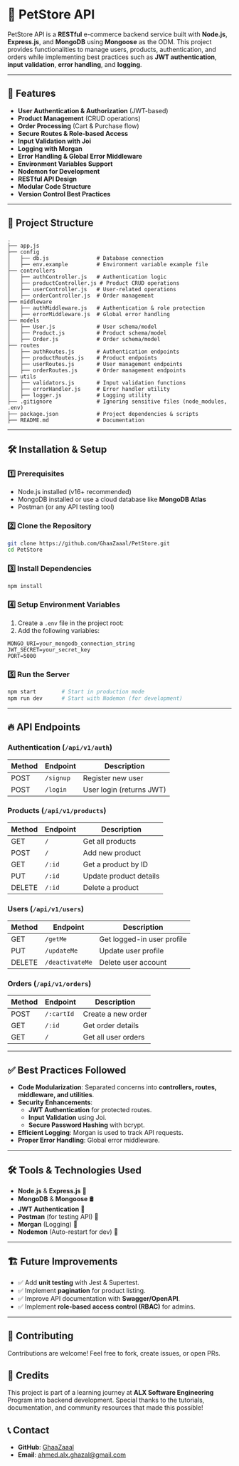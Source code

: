 # 🐾 PetStore API

PetStore API is a **RESTful** e-commerce backend service built with **Node.js**, **Express.js**, and **MongoDB** using **Mongoose** as the ODM. This project provides functionalities to manage users, products, authentication, and orders while implementing best practices such as **JWT authentication**, **input validation**, **error handling**, and **logging**.

---

## 🚀 Features

- **User Authentication & Authorization** (JWT-based)
- **Product Management** (CRUD operations)
- **Order Processing** (Cart & Purchase flow)
- **Secure Routes & Role-based Access**
- **Input Validation with Joi**
- **Logging with Morgan**
- **Error Handling & Global Error Middleware**
- **Environment Variables Support**
- **Nodemon for Development**
- **RESTful API Design**
- **Modular Code Structure**
- **Version Control Best Practices**

---

## 📂 Project Structure

```
.
├── app.js
├── config
│   ├── db.js               # Database connection
│   ├── env.example         # Environment variable example file
├── controllers
│   ├── authController.js   # Authentication logic
│   ├── productController.js # Product CRUD operations
│   ├── userController.js   # User-related operations
│   ├── orderController.js  # Order management
├── middleware
│   ├── authMiddleware.js   # Authentication & role protection
│   ├── errorMiddleware.js  # Global error handling
├── models
│   ├── User.js             # User schema/model
│   ├── Product.js          # Product schema/model
│   ├── Order.js            # Order schema/model
├── routes
│   ├── authRoutes.js       # Authentication endpoints
│   ├── productRoutes.js    # Product endpoints
│   ├── userRoutes.js       # User management endpoints
│   ├── orderRoutes.js      # Order management endpoints
├── utils
│   ├── validators.js       # Input validation functions
│   ├── errorHandler.js     # Error handler utility
│   ├── logger.js           # Logging utility
├── .gitignore              # Ignoring sensitive files (node_modules, .env)
├── package.json            # Project dependencies & scripts
├── README.md               # Documentation
```

---

## 🛠️ Installation & Setup

### 1️⃣ Prerequisites

- Node.js installed (v16+ recommended)
- MongoDB installed or use a cloud database like **MongoDB Atlas**
- Postman (or any API testing tool)

### 2️⃣ Clone the Repository

```sh
git clone https://github.com/GhaaZaaal/PetStore.git
cd PetStore
```

### 3️⃣ Install Dependencies

```sh
npm install
```

### 4️⃣ Setup Environment Variables

1. Create a `.env` file in the project root:
2. Add the following variables:

```
MONGO_URI=your_mongodb_connection_string
JWT_SECRET=your_secret_key
PORT=5000
```

### 5️⃣ Run the Server

```sh
npm start        # Start in production mode
npm run dev      # Start with Nodemon (for development)
```

---

## 🔥 API Endpoints

### Authentication (`/api/v1/auth`)

| Method | Endpoint  | Description              |
| ------ | --------- | ------------------------ |
| POST   | `/signup` | Register new user        |
| POST   | `/login`  | User login (returns JWT) |

### Products (`/api/v1/products`)

| Method | Endpoint | Description            |
| ------ | -------- | ---------------------- |
| GET    | `/`      | Get all products       |
| POST   | `/`      | Add new product        |
| GET    | `/:id`   | Get a product by ID    |
| PUT    | `/:id`   | Update product details |
| DELETE | `/:id`   | Delete a product       |

### Users (`/api/v1/users`)

| Method | Endpoint        | Description                |
| ------ | --------------- | -------------------------- |
| GET    | `/getMe`        | Get logged-in user profile |
| PUT    | `/updateMe`     | Update user profile        |
| DELETE | `/deactivateMe` | Delete user account        |

### Orders (`/api/v1/orders`)

| Method | Endpoint   | Description         |
| ------ | ---------- | ------------------- |
| POST   | `/:cartId` | Create a new order  |
| GET    | `/:id`     | Get order details   |
| GET    | `/`        | Get all user orders |

---

## ✅ Best Practices Followed

- **Code Modularization**: Separated concerns into **controllers, routes, middleware, and utilities**.
- **Security Enhancements**:
  - **JWT Authentication** for protected routes.
  - **Input Validation** using Joi.
  - **Secure Password Hashing** with bcrypt.
- **Efficient Logging**: Morgan is used to track API requests.
- **Proper Error Handling**: Global error middleware.

---

## 🛠️ Tools & Technologies Used

- **Node.js** & **Express.js** 🚀
- **MongoDB** & **Mongoose** 🛢️
- **JWT Authentication** 🔑
- **Postman** (for testing API) 🧪
- **Morgan** (Logging) 📝
- **Nodemon** (Auto-restart for dev) 🔄

---

## 🏗️ Future Improvements

- ✅ Add **unit testing** with Jest & Supertest.
- ✅ Implement **pagination** for product listing.
- ✅ Improve API documentation with **Swagger/OpenAPI**.
- ✅ Implement **role-based access control (RBAC)** for admins.

---

## 🏁 Contributing

Contributions are welcome! Feel free to fork, create issues, or open PRs.

## 🙏 Credits

This project is part of a learning journey at **ALX Software Engineering** Program into backend development. Special thanks to the tutorials, documentation, and community resources that made this possible!

## 📞 Contact

- **GitHub**: [GhaaZaaal](https://github.com/GhaaZaaal)
- **Email**: ahmed.alx.ghazal@gmail.com
